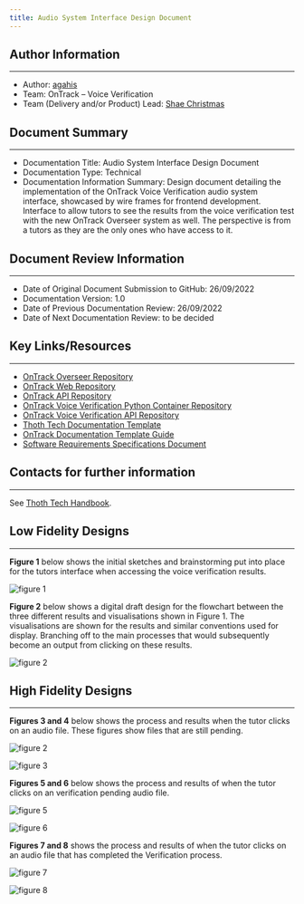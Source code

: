 ```yaml
---
title: Audio System Interface Design Document
---
```


## Author Information

---

- Author: [agahis](https://github.com/agahis)
- Team: OnTrack – Voice Verification
- Team (Delivery and/or Product) Lead: [Shae Christmas](https://github.com/ShaeChristmas)

## Document Summary

---

- Documentation Title: Audio System Interface Design Document
- Documentation Type: Technical
- Documentation Information Summary: Design document detailing the
  implementation of the OnTrack Voice Verification audio system interface,
  showcased by wire frames for frontend development.
  Interface to allow tutors to see the results from the voice verification test
  with the new OnTrack Overseer system as well. The perspective is from a tutors
  as they are the only ones who have access to it.

## Document Review Information

---

- Date of Original Document Submission to GitHub: 26/09/2022
- Documentation Version: 1.0
- Date of Previous Documentation Review: 26/09/2022
- Date of Next Documentation Review: to be decided

## Key Links/Resources

---

- [OnTrack Overseer Repository](https://github.com/thoth-tech/doubtfire-overseer)
- [OnTrack Web Repository](https://github.com/thoth-tech/doubtfire-web)
- [OnTrack API Repository](https://github.com/thoth-tech/doubtfire-api)
- [OnTrack Voice Verification Python Container Repository](https://github.com/thoth-tech/speaker-verification)
- [OnTrack Voice Verification API Repository](https://github.com/thoth-tech/speaker-verification-api)
- [Thoth Tech Documentation Template](https://github.com/thoth-tech/documentation/blob/main/docs/OnTrack/Documentation/OnTrack%20Documentation%20Template.md)
- [OnTrack Documentation Template Guide](https://github.com/thoth-tech/documentation/blob/main/docs/OnTrack/Documentation/OnTrack-Documentation-Template-Guide.md)
- [Software Requirements Specifications Document](https://github.com/thoth-tech/documentation/blob/main/docs/OnTrack/Voice%20Verification/Voice%20Verification%20SRS%20Document.md)

## Contacts for further information

---

See [Thoth Tech Handbook](https://github.com/thoth-tech/handbook/blob/main/README.md).

## Low Fidelity Designs

---

**Figure 1** below shows the initial sketches and brainstorming put into place
for the tutors interface when accessing the voice verification results.

![figure 1](Research%20&%20Findings/images/figure1.jpeg)

**Figure 2** below shows a digital draft design for the flowchart between the
three different results and visualisations shown in Figure 1. The visualisations
are shown for the results and similar conventions used for display. Branching
off to the main processes that would subsequently become an output from
clicking on these results.

![figure 2](Research%20&%20Findings/images/figure2.PNG)

## High Fidelity Designs

---

**Figures 3 and 4** below shows the process and results when the tutor clicks on
an audio file. These figures show files that are still pending.

![figure 2](Research%20&%20Findings/images/figure3.PNG)

![figure 3](Research%20&%20Findings/images/figure4.PNG)

**Figures 5 and 6** below shows the process and results of when the tutor clicks
on an verification pending audio file.

![figure 5](Research%20&%20Findings/images/figure5.PNG)

![figure 6](Research%20&%20Findings/images/figure6.PNG)

**Figures 7 and 8** shows the process and results of when the tutor clicks on an
audio file that has completed the Verification process.

![figure 7](Research%20&%20Findings/images/figure7.PNG)

![figure 8](Research%20&%20Findings/images/figure8.PNG)
